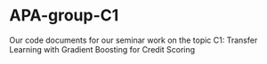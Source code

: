 # APA-group-C1
Our code documents for our seminar work on the topic C1: Transfer Learning with Gradient Boosting for Credit Scoring 
